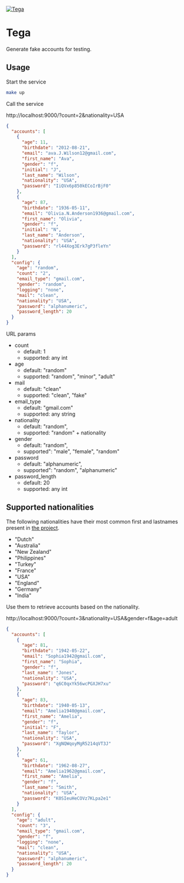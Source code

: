 [![Tega](https://github.com/remcoeijsackers/namegen/actions/workflows/python-app.yml/badge.svg)](https://github.com/remcoeijsackers/namegen/actions/workflows/python-app.yml)

# Tega
Generate fake accounts for testing.

## Usage

Start the service
```sh
make up
```

Call the service

http://localhost:9000/?count=2&nationality=USA

```json
{
  "accounts": [
    {
      "age": 11,
      "birthdate": "2012-08-21",
      "email": "ava.J.Wilson12@gmail.com",
      "first_name": "Ava",
      "gender": "f",
      "initial": "J",
      "last_name": "Wilson",
      "nationality": "USA",
      "password": "IiQVx6p850kECoIrBjF0"
    },
    {
      "age": 87,
      "birthdate": "1936-05-11",
      "email": "Olivia.N.Anderson1936@gmail.com",
      "first_name": "Olivia",
      "gender": "f",
      "initial": "N",
      "last_name": "Anderson",
      "nationality": "USA",
      "password": "rl44Xog3Erk7gP3fleYn"
    }
  ],
  "config": {
    "age": "random",
    "count": "2",
    "email_type": "gmail.com",
    "gender": "random",
    "logging": "none",
    "mail": "clean",
    "nationality": "USA",
    "password": "alphanumeric",
    "password_length": 20
  }
}
```

URL params

* count
    - default: 1
    - supported: any int
* age
    - default: "random"
    - supported: "random", "minor", "adult"
* mail
    - default: "clean"
    - supported: "clean", "fake"
* email_type
    - default:  "gmail.com"
    - supported: any string
* nationality
    - default:  "random",
    - supported: "random" + nationality
* gender
    - default: "random",
    - supported": "male", "female", "random"
* password
    - default: "alphanumeric",
    - supported": "random", "alphanumeric"
* password_length
    - default: 20
    - supported: any int


## Supported nationalities

The following nationalities have their most common first and lastnames present in [the project](src/constants/names.py).

* "Dutch"
* "Australia"
* "New Zealand"
* "Philippines"
* "Turkey"
* "France"
* "USA"
* "England"
* "Germany"
* "India"

Use them to retrieve accounts based on the nationality.

http://localhost:9000/?count=3&nationality=USA&gender=f&age=adult

```json
{
  "accounts": [
    {
      "age": 81,
      "birthdate": "1942-05-22",
      "email": "Sophia1942@gmail.com",
      "first_name": "Sophia",
      "gender": "f",
      "last_name": "Jones",
      "nationality": "USA",
      "password": "q6C0qxYk56wcPGXJH7xu"
    },
    {
      "age": 83,
      "birthdate": "1940-05-13",
      "email": "Amelia1940@gmail.com",
      "first_name": "Amelia",
      "gender": "f",
      "initial": "F",
      "last_name": "Taylor",
      "nationality": "USA",
      "password": "XgNQWqoyMgR5214qVT3J"
    },
    {
      "age": 61,
      "birthdate": "1962-08-27",
      "email": "Amelia1962@gmail.com",
      "first_name": "Amelia",
      "gender": "f",
      "last_name": "Smith",
      "nationality": "USA",
      "password": "K0SIeuHeCOVz7KLpa2e1"
    }
  ],
  "config": {
    "age": "adult",
    "count": "3",
    "email_type": "gmail.com",
    "gender": "f",
    "logging": "none",
    "mail": "clean",
    "nationality": "USA",
    "password": "alphanumeric",
    "password_length": 20
  }
}
```